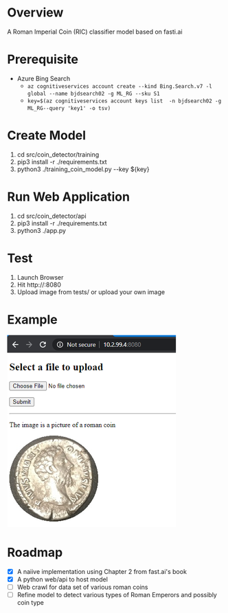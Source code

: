 # Overview 

A Roman Imperial Coin (RIC) classifier model based on fasti.ai

# Prerequisite
* Azure Bing Search 
    * ```az cognitiveservices account create --kind Bing.Search.v7 -l global --name bjdsearch02 -g ML_RG --sku S1```
    * ```key=$(az cognitiveservices account keys list  -n bjdsearch02 -g ML_RG--query 'key1' -o tsv)```

# Create Model
1. cd src/coin_detector/training
2. pip3 install -r ./requirements.txt
3. python3 ./training_coin_model.py --key ${key}

# Run Web Application 
1. cd src/coin_detector/api
2. pip3 install -r ./requirements.txt
3. python3 ./app.py

# Test
1. Launch Browser 
2. Hit http://<machine-ip>:8080
3. Upload image from tests/ or upload your own image

# Example
![roman](./assets/screenshot.png)

# Roadmap 
- [x] A naiive implementation using Chapter 2 from fast.ai's book
- [x] A python web/api to host model 
- [ ] Web crawl for data set of various roman coins
- [ ] Refine model to detect various types of Roman Emperors and possibly coin type 
